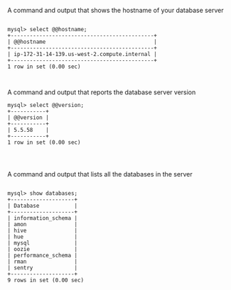 A command and output that shows the hostname of your database server

```

mysql> select @@hostname;
+---------------------------------------------+
| @@hostname                                  |
+---------------------------------------------+
| ip-172-31-14-139.us-west-2.compute.internal |
+---------------------------------------------+
1 row in set (0.00 sec)



```
A command and output that reports the database server version

```
mysql> select @@version;
+-----------+
| @@version |
+-----------+
| 5.5.58    |
+-----------+
1 row in set (0.00 sec)




```

A command and output that lists all the databases in the server


```

mysql> show databases;
+--------------------+
| Database           |
+--------------------+
| information_schema |
| amon               |
| hive               |
| hue                |
| mysql              |
| oozie              |
| performance_schema |
| rman               |
| sentry             |
+--------------------+
9 rows in set (0.00 sec)



```
